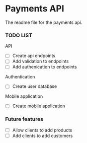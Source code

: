 # Payments API
The readme file for the payments api.

### TODO LIST
API
- [ ] Create api endpoints
- [ ] Add validation to endpoints
- [ ] Add authenication to endpoints

Authentication
- [ ] Create user database

Mobile application
- [ ] Create mobile application

### Future features
- [ ] Allow clients to add products
- [ ] Add clients to add customers
